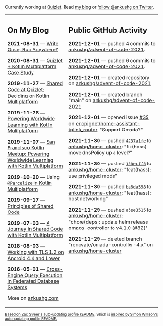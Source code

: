 Currently working at [Quizlet](https://quizlet.com/). Read [my blog](https://ankushg.com/) or [follow @ankushg on Twitter](https://twitter.com/ankushg).

<table><tr><td valign="top" width="40%">

## On My Blog
<!-- blog starts -->
**2021-08-31** — [Write Once, Run Anywhere?](https://ankushg.com/posts/write-once-run-anywhere-increment/)

**2020-08-31** — [Quizlet + Kotlin Multiplatform Case Study](https://ankushg.com/posts/quizlet-kotlin-multiplatform-case-study/)

**2019-11-27** — [Shared Code at Quizlet: Deciding on Kotlin Multiplatform](https://ankushg.com/posts/shared-code-kotlin-multiplatform/)

**2019-11-26** — [Powering Worldwide Learning with Kotlin Multiplatform](https://ankushg.com/speaking/droidcon-sf-2019)

**2019-11-07** — [San Francisco Kotlin Meetup: Powering Worldwide Learning with Kotlin Multiplatform](https://ankushg.com/speaking/sf-kotlin-meetup-2019)

**2019-10-20** — [Using `@Parcelize` in Kotlin Multiplatform](https://ankushg.com/posts/multiplatform-parcelize/)

**2019-09-17** — [Principles of Shared Code](https://ankushg.com/speaking/denver-startup-week-2019)

**2019-07-03** — [A Journey in Shared Code with Kotlin Multiplatform](https://ankushg.com/speaking/droidcon-berlin-2019)

**2018-08-03** — [Working with TLS 1.2 on Android 4.4 and Lower](https://ankushg.com/posts/tls-1.2-on-android/)

**2016-05-01** — [Cross-Engine Query Execution in Federated Database Systems](https://ankushg.com/projects/thesis)
<!-- blog ends -->
More on [ankushg.com](https://ankushg.com/)
</td><td valign="top" width="60%">

## Public GitHub Activity
<!-- githubActivity starts -->
**2021-12-01** — pushed 4 commits to [ankushg/advent-of-code-2021](https://api.github.com/repos/ankushg/advent-of-code-2021).

**2021-12-01** — pushed 6 commits to [ankushg/advent-of-code-2021](https://api.github.com/repos/ankushg/advent-of-code-2021).

**2021-12-01** — created repository on [ankushg/advent-of-code-2021](https://api.github.com/repos/ankushg/advent-of-code-2021)

**2021-12-01** — created branch "main" on [ankushg/advent-of-code-2021](https://api.github.com/repos/ankushg/advent-of-code-2021)

**2021-12-01** — opened issue [#35](https://github.com/ericpignet/home-assistant-tplink_router/issues/35) on [ericpignet/home-assistant-tplink_router](https://api.github.com/repos/ericpignet/home-assistant-tplink_router): "Support Omada?"

**2021-11-30** — pushed [`4737a1fe`](https://github.com/ankushg/home-cluster/commit/4737a1feb4859b9a1ab41e3cb4cdd8f77a70f9a5) to [ankushg/home-cluster](https://api.github.com/repos/ankushg/home-cluster): "fix(hass): move dnsPolicy up a level?"

**2021-11-30** — pushed [`150ecff5`](https://github.com/ankushg/home-cluster/commit/150ecff587f5b78fa247a5ebf9518f8d2befb29d) to [ankushg/home-cluster](https://api.github.com/repos/ankushg/home-cluster): "feat(hass): use privileged mode"

**2021-11-30** — pushed [`ba6da598`](https://github.com/ankushg/home-cluster/commit/ba6da598869d616bd40600e3f6b197dcd54ff998) to [ankushg/home-cluster](https://api.github.com/repos/ankushg/home-cluster): "feat(hass): host networking"

**2021-11-29** — pushed [`a5ee3515`](https://github.com/ankushg/home-cluster/commit/a5ee35152616b81e12d334c9b4a77869a974b8aa) to [ankushg/home-cluster](https://api.github.com/repos/ankushg/home-cluster): "chore(deps): update helm release omada-controller to v4.1.0 (#82)"

**2021-11-29** — deleted branch "renovate/omada-controller-4.x" on [ankushg/home-cluster](https://api.github.com/repos/ankushg/home-cluster)
<!-- githubActivity ends -->
</td></tr></table>

<sub><a href="https://github.com/ZacSweers/ZacSweers">Based on Zac Sweer's auto-updating profile README</a>, which is <a href="https://simonwillison.net/2020/Jul/10/self-updating-profile-readme/">inspired by Simon Willison's auto-updating profile README.</a></sub>